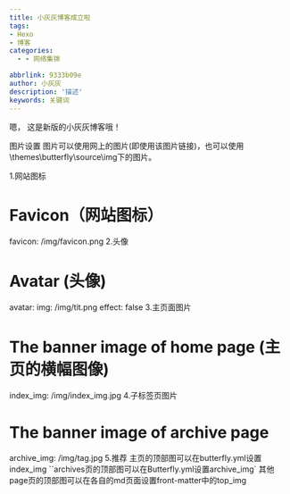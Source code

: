 ```yaml
---
title: 小灰灰博客成立啦
tags:
- Hexo
- 博客
categories:
  - - 网络集锦

abbrlink: 9333b09e
author: 小灰灰
description: '描述'
keywords: 关键词
---
```

嗯， 这是新版的小灰灰博客哦！

图片设置
图片可以使用网上的图片(即使用该图片链接)，也可以使用\themes\butterfly\source\img下的图片。

1.网站图标
# Favicon（网站图标）
favicon: /img/favicon.png
2.头像
# Avatar (头像)
avatar:
  img: /img/tit.png
  effect: false
3.主页面图片
# The banner image of home page (主页的横幅图像)
index_img: /img/index_img.jpg
4.子标签页图片
# The banner image of archive page
archive_img: /img/tag.jpg
5.推荐
主页的顶部图可以在butterfly.yml设置index_img
``archives页的顶部图可以在Butterfly.yml设置archive_img`
其他page页的顶部图可以在各自的md页面设置front-matter中的top_img